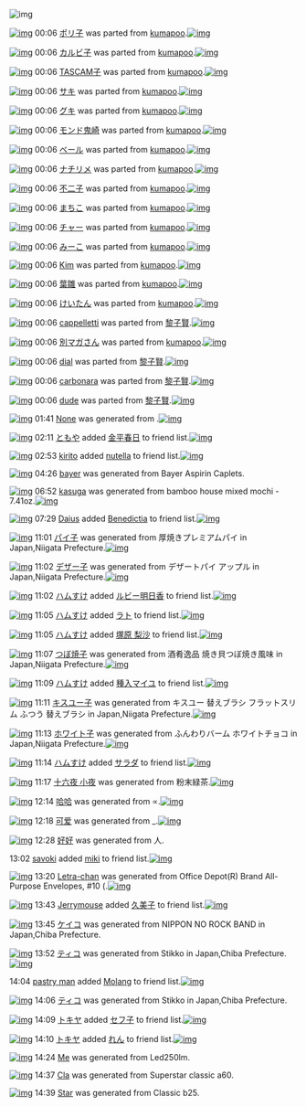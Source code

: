 ![img](http://gdrive-cdn.herokuapp.com/537b65a5bc09f0000721dda7/512px-barcode.png)

[![img](http://www.deviantsart.com/16rqlst.png)](http://www.barcodekanojo.com/kanojo/2388907/%E3%83%9D%E3%83%AA%E5%AD%90) 00:06 [ポリ子](http://www.barcodekanojo.com/kanojo/2388907/%E3%83%9D%E3%83%AA%E5%AD%90) was parted from [kumapoo](http://www.barcodekanojo.com/kanojo/2388907/%E3%83%9D%E3%83%AA%E5%AD%90).[![img](http://www.deviantsart.com/17otp1j.jpeg)](http://www.barcodekanojo.com/user/247737/kumapoo) 

[![img](http://www.deviantsart.com/3k8qor6.png)](http://www.barcodekanojo.com/kanojo/85523/%E3%82%AB%E3%83%AB%E3%83%93%E5%AD%90) 00:06 [カルビ子](http://www.barcodekanojo.com/kanojo/85523/%E3%82%AB%E3%83%AB%E3%83%93%E5%AD%90) was parted from [kumapoo](http://www.barcodekanojo.com/kanojo/85523/%E3%82%AB%E3%83%AB%E3%83%93%E5%AD%90).[![img](http://www.deviantsart.com/17otp1j.jpeg)](http://www.barcodekanojo.com/user/247737/kumapoo) 

[![img](http://www.deviantsart.com/12rga3j.png)](http://www.barcodekanojo.com/kanojo/2540153/TASCAM%E5%AD%90) 00:06 [TASCAM子](http://www.barcodekanojo.com/kanojo/2540153/TASCAM%E5%AD%90) was parted from [kumapoo](http://www.barcodekanojo.com/kanojo/2540153/TASCAM%E5%AD%90).[![img](http://www.deviantsart.com/17otp1j.jpeg)](http://www.barcodekanojo.com/user/247737/kumapoo) 

[![img](http://www.deviantsart.com/386vh87.png)](http://www.barcodekanojo.com/kanojo/2673190/%E3%82%B5%E3%82%AD) 00:06 [サキ](http://www.barcodekanojo.com/kanojo/2673190/%E3%82%B5%E3%82%AD) was parted from [kumapoo](http://www.barcodekanojo.com/kanojo/2673190/%E3%82%B5%E3%82%AD).[![img](http://www.deviantsart.com/17otp1j.jpeg)](http://www.barcodekanojo.com/user/247737/kumapoo) 

[![img](http://www.deviantsart.com/1mdr833.png)](http://www.barcodekanojo.com/kanojo/33638/%E3%82%B0%E3%82%AD) 00:06 [グキ](http://www.barcodekanojo.com/kanojo/33638/%E3%82%B0%E3%82%AD) was parted from [kumapoo](http://www.barcodekanojo.com/kanojo/33638/%E3%82%B0%E3%82%AD).[![img](http://www.deviantsart.com/17otp1j.jpeg)](http://www.barcodekanojo.com/user/247737/kumapoo) 

[![img](http://www.deviantsart.com/jnsimh.png)](http://www.barcodekanojo.com/kanojo/216196/%E3%83%A2%E3%83%B3%E3%83%89%E9%AC%BC%E5%B4%8E) 00:06 [モンド鬼崎](http://www.barcodekanojo.com/kanojo/216196/%E3%83%A2%E3%83%B3%E3%83%89%E9%AC%BC%E5%B4%8E) was parted from [kumapoo](http://www.barcodekanojo.com/kanojo/216196/%E3%83%A2%E3%83%B3%E3%83%89%E9%AC%BC%E5%B4%8E).[![img](http://www.deviantsart.com/17otp1j.jpeg)](http://www.barcodekanojo.com/user/247737/kumapoo) 

[![img](http://www.deviantsart.com/1iht09b.png)](http://www.barcodekanojo.com/kanojo/292218/%E3%83%99%E3%83%BC%E3%83%AB) 00:06 [ベール](http://www.barcodekanojo.com/kanojo/292218/%E3%83%99%E3%83%BC%E3%83%AB) was parted from [kumapoo](http://www.barcodekanojo.com/kanojo/292218/%E3%83%99%E3%83%BC%E3%83%AB).[![img](http://www.deviantsart.com/17otp1j.jpeg)](http://www.barcodekanojo.com/user/247737/kumapoo) 

[![img](http://www.deviantsart.com/1c9v907.png)](http://www.barcodekanojo.com/kanojo/788495/%E3%83%8A%E3%83%81%E3%83%AA%E3%83%A1) 00:06 [ナチリメ](http://www.barcodekanojo.com/kanojo/788495/%E3%83%8A%E3%83%81%E3%83%AA%E3%83%A1) was parted from [kumapoo](http://www.barcodekanojo.com/kanojo/788495/%E3%83%8A%E3%83%81%E3%83%AA%E3%83%A1).[![img](http://www.deviantsart.com/17otp1j.jpeg)](http://www.barcodekanojo.com/user/247737/kumapoo) 

[![img](http://www.deviantsart.com/3nr9t78.png)](http://www.barcodekanojo.com/kanojo/820303/%E4%B8%8D%E4%BA%8C%E5%AD%90) 00:06 [不二子](http://www.barcodekanojo.com/kanojo/820303/%E4%B8%8D%E4%BA%8C%E5%AD%90) was parted from [kumapoo](http://www.barcodekanojo.com/kanojo/820303/%E4%B8%8D%E4%BA%8C%E5%AD%90).[![img](http://www.deviantsart.com/17otp1j.jpeg)](http://www.barcodekanojo.com/user/247737/kumapoo) 

[![img](http://www.deviantsart.com/253sjrg.png)](http://www.barcodekanojo.com/kanojo/1361724/%E3%81%BE%E3%81%A1%E3%81%93) 00:06 [まちこ](http://www.barcodekanojo.com/kanojo/1361724/%E3%81%BE%E3%81%A1%E3%81%93) was parted from [kumapoo](http://www.barcodekanojo.com/kanojo/1361724/%E3%81%BE%E3%81%A1%E3%81%93).[![img](http://www.deviantsart.com/17otp1j.jpeg)](http://www.barcodekanojo.com/user/247737/kumapoo) 

[![img](http://www.deviantsart.com/eqhhpc.png)](http://www.barcodekanojo.com/kanojo/330772/%E3%83%81%E3%83%A3%E3%83%BC) 00:06 [チャー](http://www.barcodekanojo.com/kanojo/330772/%E3%83%81%E3%83%A3%E3%83%BC) was parted from [kumapoo](http://www.barcodekanojo.com/kanojo/330772/%E3%83%81%E3%83%A3%E3%83%BC).[![img](http://www.deviantsart.com/17otp1j.jpeg)](http://www.barcodekanojo.com/user/247737/kumapoo) 

[![img](http://www.deviantsart.com/2t2a7q6.png)](http://www.barcodekanojo.com/kanojo/273460/%E3%81%BF%E3%83%BC%E3%81%93) 00:06 [みーこ](http://www.barcodekanojo.com/kanojo/273460/%E3%81%BF%E3%83%BC%E3%81%93) was parted from [kumapoo](http://www.barcodekanojo.com/kanojo/273460/%E3%81%BF%E3%83%BC%E3%81%93).[![img](http://www.deviantsart.com/17otp1j.jpeg)](http://www.barcodekanojo.com/user/247737/kumapoo) 

[![img](http://www.deviantsart.com/ar45e.png)](http://www.barcodekanojo.com/kanojo/268109/Kim) 00:06 [Kim](http://www.barcodekanojo.com/kanojo/268109/Kim) was parted from [kumapoo](http://www.barcodekanojo.com/kanojo/268109/Kim).[![img](http://www.deviantsart.com/17otp1j.jpeg)](http://www.barcodekanojo.com/user/247737/kumapoo) 

[![img](http://www.deviantsart.com/274ifin.png)](http://www.barcodekanojo.com/kanojo/81153/%E8%91%89%E9%9B%9B) 00:06 [葉雛](http://www.barcodekanojo.com/kanojo/81153/%E8%91%89%E9%9B%9B) was parted from [kumapoo](http://www.barcodekanojo.com/kanojo/81153/%E8%91%89%E9%9B%9B).[![img](http://www.deviantsart.com/17otp1j.jpeg)](http://www.barcodekanojo.com/user/247737/kumapoo) 

[![img](http://www.deviantsart.com/98u8p.png)](http://www.barcodekanojo.com/kanojo/71710/%E3%81%91%E3%81%84%E3%81%9F%E3%82%93) 00:06 [けいたん](http://www.barcodekanojo.com/kanojo/71710/%E3%81%91%E3%81%84%E3%81%9F%E3%82%93) was parted from [kumapoo](http://www.barcodekanojo.com/kanojo/71710/%E3%81%91%E3%81%84%E3%81%9F%E3%82%93).[![img](http://www.deviantsart.com/17otp1j.jpeg)](http://www.barcodekanojo.com/user/247737/kumapoo) 

[![img](http://www.deviantsart.com/ph0vkg.png)](http://www.barcodekanojo.com/kanojo/3191568/cappelletti) 00:06 [cappelletti](http://www.barcodekanojo.com/kanojo/3191568/cappelletti) was parted from [黎子賢](http://www.barcodekanojo.com/kanojo/3191568/cappelletti).[![img](http://www.deviantsart.com/22p5puj.jpeg)](http://www.barcodekanojo.com/user/234377/%E9%BB%8E%E5%AD%90%E8%B3%A2) 

[![img](http://www.deviantsart.com/181epmq.png)](http://www.barcodekanojo.com/kanojo/2261632/%E5%88%A5%E3%83%9E%E3%82%AC%E3%81%95%E3%82%93) 00:06 [別マガさん](http://www.barcodekanojo.com/kanojo/2261632/%E5%88%A5%E3%83%9E%E3%82%AC%E3%81%95%E3%82%93) was parted from [kumapoo](http://www.barcodekanojo.com/kanojo/2261632/%E5%88%A5%E3%83%9E%E3%82%AC%E3%81%95%E3%82%93).[![img](http://www.deviantsart.com/17otp1j.jpeg)](http://www.barcodekanojo.com/user/247737/kumapoo) 

[![img](http://www.deviantsart.com/168qqek.png)](http://www.barcodekanojo.com/kanojo/3191565/dial) 00:06 [dial](http://www.barcodekanojo.com/kanojo/3191565/dial) was parted from [黎子賢](http://www.barcodekanojo.com/kanojo/3191565/dial).[![img](http://www.deviantsart.com/22p5puj.jpeg)](http://www.barcodekanojo.com/user/234377/%E9%BB%8E%E5%AD%90%E8%B3%A2) 

[![img](http://www.deviantsart.com/2pejvtq.png)](http://www.barcodekanojo.com/kanojo/3191567/carbonara) 00:06 [carbonara](http://www.barcodekanojo.com/kanojo/3191567/carbonara) was parted from [黎子賢](http://www.barcodekanojo.com/kanojo/3191567/carbonara).[![img](http://www.deviantsart.com/22p5puj.jpeg)](http://www.barcodekanojo.com/user/234377/%E9%BB%8E%E5%AD%90%E8%B3%A2) 

[![img](http://www.deviantsart.com/14rivbc.png)](http://www.barcodekanojo.com/kanojo/3191566/dude) 00:06 [dude](http://www.barcodekanojo.com/kanojo/3191566/dude) was parted from [黎子賢](http://www.barcodekanojo.com/kanojo/3191566/dude).[![img](http://www.deviantsart.com/22p5puj.jpeg)](http://www.barcodekanojo.com/user/234377/%E9%BB%8E%E5%AD%90%E8%B3%A2) 

[![img](http://www.deviantsart.com/15kcgbc.png)](http://www.barcodekanojo.com/kanojo/3192473/Iloveyoutoo) 01:41 [None](http://www.barcodekanojo.com/kanojo/3192473/Iloveyoutoo) was generated from .[![img](http://www.deviantsart.com/3398u5b.jpeg)](http://www.barcodekanojo.com/product_images/barcode/3548478/1326785000/50x50xCOOP,P20,PE9,P85,PB8,PE5,P8C,P96,PE9,P98,PB2,PE6,PAD,PA2,PE5,P89,PA4,PE7,P84,PA1,PE6,PB7,PBB,PE5,P8A,PA0,PE8,PB5,PA4,P20,PE3,P82,P84,PE3,P82,P84,PE8,PBE,P9B,PE5,P8F,PA3,P20720ml,PE6,P9E,P9C,PE5,PAE,P9F,PE9,P85,P92,PE8,PB5,PA4,PE3,P83,PAF,PE3,P82,PA4,PE3,P83,PB3.jpg,qw=88,ah=88.pagespeed.ic.AXoqeFwVca.jpg) 

[![img](http://www.deviantsart.com/3j6u0v5.jpeg)](http://www.barcodekanojo.com/user/484839/%E3%81%A8%E3%82%82%E3%82%84) 02:11 [ともや](http://www.barcodekanojo.com/user/484839/%E3%81%A8%E3%82%82%E3%82%84) added [金平春日](http://www.barcodekanojo.com/kanojo/1878752/%E9%87%91%E5%B9%B3%E6%98%A5%E6%97%A5) to friend list.[![img](http://www.deviantsart.com/2rqj3iu.png)](http://www.barcodekanojo.com/kanojo/1878752/%E9%87%91%E5%B9%B3%E6%98%A5%E6%97%A5) 

[![img](http://www.deviantsart.com/7u9j1u.jpeg)](http://www.barcodekanojo.com/user/480632/kirito) 02:53 [kirito](http://www.barcodekanojo.com/user/480632/kirito) added [nutella](http://www.barcodekanojo.com/kanojo/2286840/nutella) to friend list.[![img](http://www.deviantsart.com/b7qm7b.png)](http://www.barcodekanojo.com/kanojo/2286840/nutella) 

[![img](http://www.deviantsart.com/2b0pnvc.png)](http://www.barcodekanojo.com/kanojo/3192474/bayer) 04:26 [bayer](http://www.barcodekanojo.com/kanojo/3192474/bayer) was generated from Bayer Aspirin Caplets.

[![img](http://www.deviantsart.com/j6c2lk.png)](http://www.barcodekanojo.com/kanojo/3192475/kasuga) 06:52 [kasuga](http://www.barcodekanojo.com/kanojo/3192475/kasuga) was generated from bamboo house mixed mochi - 7.41oz.[![img](http://www.deviantsart.com/kgps1j.jpeg)](http://www.barcodekanojo.com/product_images/barcode/6017810/1423345923/50x50xbamboo,P20house,P20mixed,P20mochi,P20-,P207.41oz.jpg,qw=88,ah=88.pagespeed.ic.d6IXhUMRbx.jpg) 

[![img](http://www.deviantsart.com/3u5anci.jpeg)](http://www.barcodekanojo.com/user/450264/Daius) 07:29 [Daius](http://www.barcodekanojo.com/user/450264/Daius) added [Benedictia](http://www.barcodekanojo.com/kanojo/2741659/Benedictia) to friend list.[![img](http://www.deviantsart.com/26cdbd3.png)](http://www.barcodekanojo.com/kanojo/2741659/Benedictia) 

[![img](http://www.deviantsart.com/332o25f.png)](http://www.barcodekanojo.com/kanojo/3192476/%E3%83%91%E3%82%A4%E5%AD%90) 11:01 [パイ子](http://www.barcodekanojo.com/kanojo/3192476/%E3%83%91%E3%82%A4%E5%AD%90) was generated from 厚焼きプレミアムパイ in Japan,Niigata Prefecture.[![img](http://www.deviantsart.com/1srq0es.jpeg)](http://www.barcodekanojo.com/product_images/barcode/6017812/1423360811/%E5%8E%9A%E7%84%BC%E3%81%8D%E3%83%97%E3%83%AC%E3%83%9F%E3%82%A2%E3%83%A0%E3%83%91%E3%82%A4.jpg) 

[![img](http://www.deviantsart.com/2o7hotl.png)](http://www.barcodekanojo.com/kanojo/3192477/%E3%83%87%E3%82%B6%E3%83%BC%E5%AD%90) 11:02 [デザー子](http://www.barcodekanojo.com/kanojo/3192477/%E3%83%87%E3%82%B6%E3%83%BC%E5%AD%90) was generated from デザートパイ アップル in Japan,Niigata Prefecture.[![img](http://www.deviantsart.com/ro28lf.jpeg)](http://www.barcodekanojo.com/product_images/barcode/6017813/1423360903/%E3%83%87%E3%82%B6%E3%83%BC%E3%83%88%E3%83%91%E3%82%A4%20%E3%82%A2%E3%83%83%E3%83%97%E3%83%AB.jpg) 

[![img](http://www.deviantsart.com/3ueb4vl.jpeg)](http://www.barcodekanojo.com/user/31615/%E3%83%8F%E3%83%A0%E3%81%99%E3%81%91) 11:02 [ハムすけ](http://www.barcodekanojo.com/user/31615/%E3%83%8F%E3%83%A0%E3%81%99%E3%81%91) added [ルビー明日香](http://www.barcodekanojo.com/kanojo/3012602/%E3%83%AB%E3%83%93%E3%83%BC%E6%98%8E%E6%97%A5%E9%A6%99) to friend list.[![img](http://www.deviantsart.com/pauo9s.png)](http://www.barcodekanojo.com/kanojo/3012602/%E3%83%AB%E3%83%93%E3%83%BC%E6%98%8E%E6%97%A5%E9%A6%99) 

[![img](http://www.deviantsart.com/3ueb4vl.jpeg)](http://www.barcodekanojo.com/user/31615/%E3%83%8F%E3%83%A0%E3%81%99%E3%81%91) 11:05 [ハムすけ](http://www.barcodekanojo.com/user/31615/%E3%83%8F%E3%83%A0%E3%81%99%E3%81%91) added [ラト](http://www.barcodekanojo.com/kanojo/2768626/%E3%83%A9%E3%83%88) to friend list.[![img](http://www.deviantsart.com/29je8js.png)](http://www.barcodekanojo.com/kanojo/2768626/%E3%83%A9%E3%83%88) 

[![img](http://www.deviantsart.com/3ueb4vl.jpeg)](http://www.barcodekanojo.com/user/31615/%E3%83%8F%E3%83%A0%E3%81%99%E3%81%91) 11:05 [ハムすけ](http://www.barcodekanojo.com/user/31615/%E3%83%8F%E3%83%A0%E3%81%99%E3%81%91) added [塚原 梨沙](http://www.barcodekanojo.com/kanojo/3192428/%E5%A1%9A%E5%8E%9F%20%E6%A2%A8%E6%B2%99) to friend list.[![img](http://www.deviantsart.com/1j843cv.png)](http://www.barcodekanojo.com/kanojo/3192428/%E5%A1%9A%E5%8E%9F%20%E6%A2%A8%E6%B2%99) 

[![img](http://www.deviantsart.com/1grcrbf.png)](http://www.barcodekanojo.com/kanojo/3192478/%E3%81%A4%E3%81%BC%E7%84%BC%E5%AD%90) 11:07 [つぼ焼子](http://www.barcodekanojo.com/kanojo/3192478/%E3%81%A4%E3%81%BC%E7%84%BC%E5%AD%90) was generated from 酒肴逸品 焼き貝つぼ焼き風味 in Japan,Niigata Prefecture.[![img](http://www.deviantsart.com/1jlru8i.jpeg)](http://www.barcodekanojo.com/product_images/barcode/6017817/1423361192/%E9%85%92%E8%82%B4%E9%80%B8%E5%93%81%20%E7%84%BC%E3%81%8D%E8%B2%9D%E3%81%A4%E3%81%BC%E7%84%BC%E3%81%8D%E9%A2%A8%E5%91%B3.jpg) 

[![img](http://www.deviantsart.com/3ueb4vl.jpeg)](http://www.barcodekanojo.com/user/31615/%E3%83%8F%E3%83%A0%E3%81%99%E3%81%91) 11:09 [ハムすけ](http://www.barcodekanojo.com/user/31615/%E3%83%8F%E3%83%A0%E3%81%99%E3%81%91) added [種入マイユ](http://www.barcodekanojo.com/kanojo/10826/%E7%A8%AE%E5%85%A5%E3%83%9E%E3%82%A4%E3%83%A6) to friend list.[![img](http://www.deviantsart.com/2ovht02.png)](http://www.barcodekanojo.com/kanojo/10826/%E7%A8%AE%E5%85%A5%E3%83%9E%E3%82%A4%E3%83%A6) 

[![img](http://www.deviantsart.com/1ofv0cp.png)](http://www.barcodekanojo.com/kanojo/3192479/%E3%82%AD%E3%82%B9%E3%83%A6%E3%83%BC%E5%AD%90) 11:11 [キスユー子](http://www.barcodekanojo.com/kanojo/3192479/%E3%82%AD%E3%82%B9%E3%83%A6%E3%83%BC%E5%AD%90) was generated from キスユー 替えブラシ フラットスリム ふつう 替えブラシ in Japan,Niigata Prefecture.[![img](http://www.deviantsart.com/1qpsu0c.jpeg)](http://www.barcodekanojo.com/product_images/barcode/6017819/1423361462/%E3%82%AD%E3%82%B9%E3%83%A6%E3%83%BC%20%E6%9B%BF%E3%81%88%E3%83%96%E3%83%A9%E3%82%B7%20%E3%83%95%E3%83%A9%E3%83%83%E3%83%88%E3%82%B9%E3%83%AA%E3%83%A0%20%E3%81%B5%E3%81%A4%E3%81%86%20%E6%9B%BF%E3%81%88%E3%83%96%E3%83%A9%E3%82%B7.jpg) 

[![img](http://www.deviantsart.com/15psk90.png)](http://www.barcodekanojo.com/kanojo/3192480/%E3%83%9B%E3%83%AF%E3%82%A4%E3%83%88%E5%AD%90) 11:13 [ホワイト子](http://www.barcodekanojo.com/kanojo/3192480/%E3%83%9B%E3%83%AF%E3%82%A4%E3%83%88%E5%AD%90) was generated from ふんわりバーム ホワイトチョコ in Japan,Niigata Prefecture.[![img](http://www.deviantsart.com/1hf2qoc.jpeg)](http://www.barcodekanojo.com/product_images/barcode/6017820/1423361525/%E3%81%B5%E3%82%93%E3%82%8F%E3%82%8A%E3%83%90%E3%83%BC%E3%83%A0%20%E3%83%9B%E3%83%AF%E3%82%A4%E3%83%88%E3%83%81%E3%83%A7%E3%82%B3.jpg) 

[![img](http://www.deviantsart.com/3ueb4vl.jpeg)](http://www.barcodekanojo.com/user/31615/%E3%83%8F%E3%83%A0%E3%81%99%E3%81%91) 11:14 [ハムすけ](http://www.barcodekanojo.com/user/31615/%E3%83%8F%E3%83%A0%E3%81%99%E3%81%91) added [サラダ](http://www.barcodekanojo.com/kanojo/6959/%E3%82%B5%E3%83%A9%E3%83%80) to friend list.[![img](http://www.deviantsart.com/1q5q9it.png)](http://www.barcodekanojo.com/kanojo/6959/%E3%82%B5%E3%83%A9%E3%83%80) 

[![img](http://www.deviantsart.com/24firg0.png)](http://www.barcodekanojo.com/kanojo/3192481/%E5%8D%81%E5%85%AD%E5%A4%9C%20%E5%B0%8F%E5%A4%9C) 11:17 [十六夜 小夜](http://www.barcodekanojo.com/kanojo/3192481/%E5%8D%81%E5%85%AD%E5%A4%9C%20%E5%B0%8F%E5%A4%9C) was generated from 粉末緑茶.[![img](http://www.deviantsart.com/2epddq5.jpeg)](http://www.barcodekanojo.com/product_images/barcode/6017822/1423361788/%E7%B2%89%E6%9C%AB%E7%B7%91%E8%8C%B6.jpg) 

[![img](http://www.deviantsart.com/16n9ms.png)](http://www.barcodekanojo.com/kanojo/3192482/%E5%93%88%E5%93%88) 12:14 [哈哈](http://www.barcodekanojo.com/kanojo/3192482/%E5%93%88%E5%93%88) was generated from ∝.[![img](http://www.deviantsart.com/s9d7ej.jpeg)](http://www.barcodekanojo.com/product_images/barcode/6017823/1423365209/50x50x,PE2,P88,P9D.jpg,qw=88,ah=88.pagespeed.ic.gcmWXfYONZ.jpg) 

[![img](http://www.deviantsart.com/2jde3ms.png)](http://www.barcodekanojo.com/kanojo/3192483/%E5%8F%AF%E7%88%B1) 12:18 [可爱](http://www.barcodekanojo.com/kanojo/3192483/%E5%8F%AF%E7%88%B1) was generated from _.[![img](http://www.deviantsart.com/om5m9f.jpeg)](http://www.barcodekanojo.com/product_images/barcode/6017824/1423365451/50x50x_.jpg,qw=88,ah=88.pagespeed.ic.9Q8K7Kd6fe.jpg) 

[![img](http://www.deviantsart.com/1nn5qr5.png)](http://www.barcodekanojo.com/kanojo/3192484/%E5%A5%BD%E5%A5%BD) 12:28 [好好](http://www.barcodekanojo.com/kanojo/3192484/%E5%A5%BD%E5%A5%BD) was generated from 人.

13:02 [savoki](http://www.barcodekanojo.com/user/500079/savoki) added [miki](http://www.barcodekanojo.com/kanojo/2844902/miki) to friend list.[![img](http://www.deviantsart.com/1lqq0b0.png)](http://www.barcodekanojo.com/kanojo/2844902/miki) 

[![img](http://www.deviantsart.com/40598f.png)](http://www.barcodekanojo.com/kanojo/3192485/Letra-chan) 13:20 [Letra-chan](http://www.barcodekanojo.com/kanojo/3192485/Letra-chan) was generated from Office Depot(R) Brand All-Purpose Envelopes, #10 (.[![img](http://www.deviantsart.com/3djh7ak.jpeg)](http://www.barcodekanojo.com/product_images/barcode/6017827/1423369241/Office%20Depot%28R%29%20Brand%20All-Purpose%20Envelopes%2C%20%2310%20%28.jpg) 

[![img](http://www.deviantsart.com/3v33gp3.jpeg)](http://www.barcodekanojo.com/user/245002/Jerrymouse) 13:43 [Jerrymouse](http://www.barcodekanojo.com/user/245002/Jerrymouse) added [久美子](http://www.barcodekanojo.com/kanojo/1585484/%E4%B9%85%E7%BE%8E%E5%AD%90) to friend list.[![img](http://www.deviantsart.com/3tuadd3.png)](http://www.barcodekanojo.com/kanojo/1585484/%E4%B9%85%E7%BE%8E%E5%AD%90) 

[![img](http://www.deviantsart.com/2m8vgp4.png)](http://www.barcodekanojo.com/kanojo/3192486/%E3%82%B1%E3%82%A4%E3%82%B3) 13:45 [ケイコ](http://www.barcodekanojo.com/kanojo/3192486/%E3%82%B1%E3%82%A4%E3%82%B3) was generated from NIPPON NO ROCK BAND in Japan,Chiba Prefecture.

[![img](http://www.deviantsart.com/3ekmvr6.png)](http://www.barcodekanojo.com/kanojo/3192487/%E3%83%86%E3%82%A3%E3%82%B3) 13:52 [ティコ](http://www.barcodekanojo.com/kanojo/3192487/%E3%83%86%E3%82%A3%E3%82%B3) was generated from Stikko in Japan,Chiba Prefecture.[![img](http://www.deviantsart.com/3brrj8o.jpeg)](http://www.barcodekanojo.com/product_images/barcode/1829595/1298205152/50x50x,PE3,P82,PB9,PE3,P83,P86,PE3,P82,PA3,PE3,P83,P83,PE3,P82,PAF,PE3,P83,P81,PE3,P83,PA7,PE3,P82,PB3.jpg,qw=88,ah=88.pagespeed.ic.d1s_Rp8Hc8.jpg) 

14:04 [pastry man](http://www.barcodekanojo.com/user/500061/pastry%20man) added [Molang](http://www.barcodekanojo.com/kanojo/2316783/Molang) to friend list.[![img](http://www.deviantsart.com/2p2mlc4.png)](http://www.barcodekanojo.com/kanojo/2316783/Molang) 

[![img](http://www.deviantsart.com/2gncq1.png)](http://www.barcodekanojo.com/kanojo/3192488/%E3%83%86%E3%82%A3%E3%82%B3) 14:06 [ティコ](http://www.barcodekanojo.com/kanojo/3192488/%E3%83%86%E3%82%A3%E3%82%B3) was generated from Stikko in Japan,Chiba Prefecture.

[![img](http://www.deviantsart.com/16u405g.jpeg)](http://www.barcodekanojo.com/user/451969/%E3%83%88%E3%82%AD%E3%83%A4) 14:09 [トキヤ](http://www.barcodekanojo.com/user/451969/%E3%83%88%E3%82%AD%E3%83%A4) added [セフ子](http://www.barcodekanojo.com/kanojo/2627642/%E3%82%BB%E3%83%95%E5%AD%90) to friend list.[![img](http://www.deviantsart.com/2hdgrsf.png)](http://www.barcodekanojo.com/kanojo/2627642/%E3%82%BB%E3%83%95%E5%AD%90) 

[![img](http://www.deviantsart.com/16u405g.jpeg)](http://www.barcodekanojo.com/user/451969/%E3%83%88%E3%82%AD%E3%83%A4) 14:10 [トキヤ](http://www.barcodekanojo.com/user/451969/%E3%83%88%E3%82%AD%E3%83%A4) added [れん](http://www.barcodekanojo.com/kanojo/2740465/%E3%82%8C%E3%82%93) to friend list.[![img](http://www.deviantsart.com/3bgapnd.png)](http://www.barcodekanojo.com/kanojo/2740465/%E3%82%8C%E3%82%93) 

[![img](http://www.deviantsart.com/qqaa9i.png)](http://www.barcodekanojo.com/kanojo/3192489/Me) 14:24 [Me](http://www.barcodekanojo.com/kanojo/3192489/Me) was generated from Led250lm.

[![img](http://www.deviantsart.com/c354a2.png)](http://www.barcodekanojo.com/kanojo/3192490/Cla) 14:37 [Cla](http://www.barcodekanojo.com/kanojo/3192490/Cla) was generated from Superstar classic a60.

[![img](http://www.deviantsart.com/140eo9b.png)](http://www.barcodekanojo.com/kanojo/3192491/Star) 14:39 [Star](http://www.barcodekanojo.com/kanojo/3192491/Star) was generated from Classic b25.

